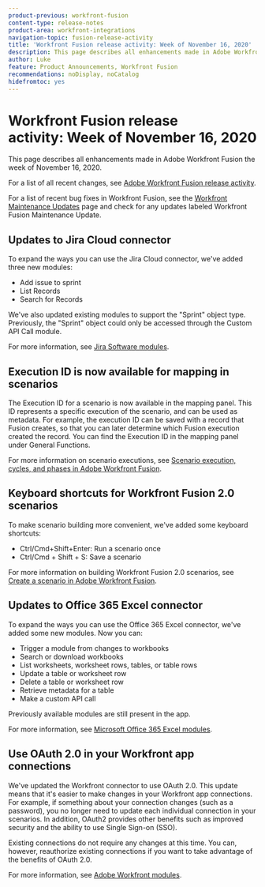 ```yaml
---
product-previous: workfront-fusion
content-type: release-notes
product-area: workfront-integrations
navigation-topic: fusion-release-activity
title: 'Workfront Fusion release activity: Week of November 16, 2020'
description: This page describes all enhancements made in Adobe Workfront Fusion the week of November 16, 2020.
author: Luke
feature: Product Announcements, Workfront Fusion
recommendations: noDisplay, noCatalog
hidefromtoc: yes
---
```

# Workfront Fusion release activity:&nbsp;Week of November 16, 2020

This page describes all enhancements made in Adobe Workfront Fusion the week of November 16, 2020.

For a list of all recent changes, see [Adobe Workfront Fusion release activity](../../../../../product-announcements/product-releases/fusion-release-activity/fusion-release-activity.md).

For a list of recent bug fixes in Workfront Fusion, see the [Workfront Maintenance Updates](https://experienceleague.adobe.com/docs/workfront-known-issues/releases/current-updates.html) page and check for any updates labeled Workfront Fusion Maintenance Update.

## Updates to Jira Cloud connector

To expand the ways you can use the Jira Cloud connector, we've added three new modules:

* Add issue to sprint
* List Records
* Search for Records

We've also updated existing modules to support the "Sprint" object type. Previously, the "Sprint" object could only be accessed through the Custom API Call module.

For more information, see [Jira Software modules](../../../../../workfront-fusion/apps-and-their-modules/jira-software-modules.md).

## Execution ID is now available for mapping in scenarios

The Execution ID for a scenario is now available in the mapping panel. This ID represents a specific execution of the scenario, and can be used as metadata. For example, the execution ID can be saved with a record that Fusion creates, so that you can later determine which Fusion execution created the record. You can find the Execution ID in the mapping panel under General Functions.

For more information on scenario executions, see [Scenario execution, cycles, and phases in Adobe Workfront Fusion](../../../../../workfront-fusion/scenarios/scenario-execution-cycles-phases.md).

## Keyboard shortcuts for Workfront Fusion 2.0 scenarios

To make scenario building more convenient, we've added some keyboard shortcuts:

* Ctrl/Cmd+Shift+Enter: Run a scenario once
* Ctrl/Cmd + Shift + S: Save a scenario

For more information on building Workfront Fusion 2.0 scenarios, see [Create a scenario in Adobe Workfront Fusion](../../../../../workfront-fusion/scenarios/create-a-scenario.md).

## Updates to Office 365 Excel connector

To expand the ways you can use the Office 365 Excel connector, we've added some new modules. Now you can:

* Trigger a module from changes to workbooks
* Search or download workbooks
* List worksheets, worksheet rows, tables, or table rows
* Update a table or worksheet row
* Delete a table or worksheet row
* Retrieve metadata for a table
* Make a custom API call

Previously available modules are still present in the app.

For more information, see [Microsoft Office 365 Excel modules](../../../../../workfront-fusion/apps-and-their-modules/microsoft-365-excel-modules.md).

## Use OAuth 2.0 in your Workfront app connections

We've updated the Workfront connector to use OAuth 2.0. This update means that it's easier to make changes in your Workfront app connections. For example, if something about your connection changes (such as a password), you no longer need to update each individual connection in your scenarios. In addition, OAuth2 provides other benefits such as improved security and the ability to use Single Sign-on (SSO).

Existing connections do not require any changes at this time. You can, however, reauthorize existing connections if you want to take advantage of the benefits of OAuth 2.0.

For more information, see [Adobe Workfront modules](../../../../../workfront-fusion/apps-and-their-modules/workfront-modules.md).

